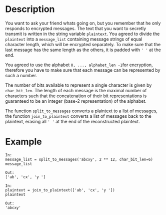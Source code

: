 
# Description
You want to ask your friend whats going on, but you remember that he only responds to encrypted messages.
The text that you want to secretly transmit is written in the string variable `plaintext`.
You agreed to divide the `plaintext` into a `message_list` containing message strings of equal character length,
which will be encrypted separately.
To make sure that the last message has the same length as the others, it is padded with `' '` at the end.

You agreed to use the alphabet `0, ..., alphabet_len -1`for encryption,
therefore you have to make sure that each message can be represented by such a number.  

The number of bits available to represent a single character is given by `char_bit_len`.
The length of each message is the maximal number of characters such that the concatenation of their bit representations 
is guaranteed to be an integer (base-2 representation) of the alphabet.

The function `split_to_messages` converts a plaintext to a list of messages,
the function `join_to_plaintext` converts a list of messages back to the plaintext,
erasing all `' '` at the end of the reconstructed plaintext.


# Example
```
In:
message_list = split_to_messages('abcxy', 2 ** 12, char_bit_len=6)
message_list

Out:
['ab', 'cx', 'y ']

In:
plaintext = join_to_plaintext(['ab', 'cx', 'y '])
plaintext

Out:
'abcxy'
```

